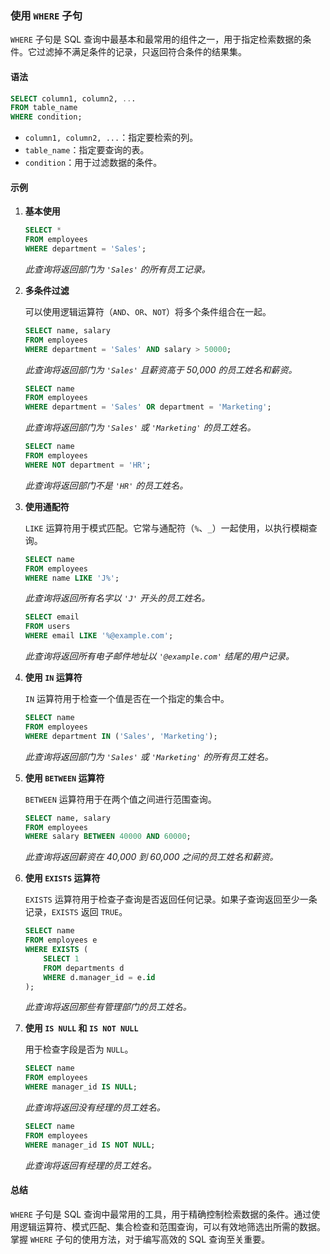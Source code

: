 ### 使用 `WHERE` 子句

`WHERE` 子句是 SQL 查询中最基本和最常用的组件之一，用于指定检索数据的条件。它过滤掉不满足条件的记录，只返回符合条件的结果集。

#### 语法

```sql
SELECT column1, column2, ...
FROM table_name
WHERE condition;
```

- `column1, column2, ...`：指定要检索的列。
- `table_name`：指定要查询的表。
- `condition`：用于过滤数据的条件。

#### 示例

1. **基本使用**

   ```sql
   SELECT *
   FROM employees
   WHERE department = 'Sales';
   ```
   *此查询将返回部门为 `'Sales'` 的所有员工记录。*

2. **多条件过滤**

   可以使用逻辑运算符（`AND`、`OR`、`NOT`）将多个条件组合在一起。

   ```sql
   SELECT name, salary
   FROM employees
   WHERE department = 'Sales' AND salary > 50000;
   ```
   *此查询将返回部门为 `'Sales'` 且薪资高于 50,000 的员工姓名和薪资。*

   ```sql
   SELECT name
   FROM employees
   WHERE department = 'Sales' OR department = 'Marketing';
   ```
   *此查询将返回部门为 `'Sales'` 或 `'Marketing'` 的员工姓名。*

   ```sql
   SELECT name
   FROM employees
   WHERE NOT department = 'HR';
   ```
   *此查询将返回部门不是 `'HR'` 的员工姓名。*

3. **使用通配符**

   `LIKE` 运算符用于模式匹配。它常与通配符（`%`、`_`）一起使用，以执行模糊查询。

   ```sql
   SELECT name
   FROM employees
   WHERE name LIKE 'J%';
   ```
   *此查询将返回所有名字以 `'J'` 开头的员工姓名。*

   ```sql
   SELECT email
   FROM users
   WHERE email LIKE '%@example.com';
   ```
   *此查询将返回所有电子邮件地址以 `'@example.com'` 结尾的用户记录。*

4. **使用 `IN` 运算符**

   `IN` 运算符用于检查一个值是否在一个指定的集合中。

   ```sql
   SELECT name
   FROM employees
   WHERE department IN ('Sales', 'Marketing');
   ```
   *此查询将返回部门为 `'Sales'` 或 `'Marketing'` 的所有员工姓名。*

5. **使用 `BETWEEN` 运算符**

   `BETWEEN` 运算符用于在两个值之间进行范围查询。

   ```sql
   SELECT name, salary
   FROM employees
   WHERE salary BETWEEN 40000 AND 60000;
   ```
   *此查询将返回薪资在 40,000 到 60,000 之间的员工姓名和薪资。*

6. **使用 `EXISTS` 运算符**

   `EXISTS` 运算符用于检查子查询是否返回任何记录。如果子查询返回至少一条记录，`EXISTS` 返回 `TRUE`。

   ```sql
   SELECT name
   FROM employees e
   WHERE EXISTS (
       SELECT 1
       FROM departments d
       WHERE d.manager_id = e.id
   );
   ```
   *此查询将返回那些有管理部门的员工姓名。*

7. **使用 `IS NULL` 和 `IS NOT NULL`**

   用于检查字段是否为 `NULL`。

   ```sql
   SELECT name
   FROM employees
   WHERE manager_id IS NULL;
   ```
   *此查询将返回没有经理的员工姓名。*

   ```sql
   SELECT name
   FROM employees
   WHERE manager_id IS NOT NULL;
   ```
   *此查询将返回有经理的员工姓名。*

#### 总结

`WHERE` 子句是 SQL 查询中最常用的工具，用于精确控制检索数据的条件。通过使用逻辑运算符、模式匹配、集合检查和范围查询，可以有效地筛选出所需的数据。掌握 `WHERE` 子句的使用方法，对于编写高效的 SQL 查询至关重要。